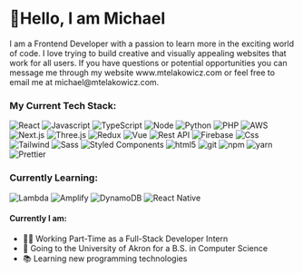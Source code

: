 <h1>👋Hello, I am Michael</h1>

<p>I am a Frontend Developer with a passion to learn more in the exciting world of code. I love trying to build creative and visually appealing websites that work for all users. If you have questions or potential opportunities you can message me through my website www.mtelakowicz.com or feel free to email me at michael@mtelakowicz.com.</p>

<h3>My Current Tech Stack:</h3>
<p>
  <img alt="React" src="https://img.shields.io/badge/-React-61DBFB?style=flat-square&logo=react&logoColor=white" />
  <img alt="Javascript" src="https://img.shields.io/badge/-JavaScript-F0DB4F?style=flat-square&logo=javascript&logoColor=white" />
  <img alt="TypeScript" src="https://img.shields.io/badge/-TypeScript-007ACC?style=flat-square&logo=typescript&logoColor=white" />
  <img alt="Node" src="https://img.shields.io/badge/-Nodejs-43853d?style=flat-square&logo=Node.js&logoColor=white" />
  <img alt="Python" src="https://img.shields.io/badge/-Python-ffd43b?style=flat-square&logo=python&logoColor=white" />
  <img alt="PHP" src="https://img.shields.io/badge/-PHP-777bb4?style=flat-square&logo=php&logoColor=white" />
  <img alt="AWS" src="https://img.shields.io/badge/-AWS-232f3e?style=flat-square&logo=amazonaws&logoColor=white" />
  <img alt="Next.js" src="https://img.shields.io/badge/-Next.js-000000?style=flat-square&logo=next.js&logoColor=white" />
  <img alt="Three.js" src="https://img.shields.io/badge/-Three.js-000000?style=flat-square&logo=three.js&logoColor=white" />
  <img alt="Redux" src="https://img.shields.io/badge/-Redux-764ABC?style=flat-square&logo=redux&logoColor=white" />
  <img alt="Vue" src="https://img.shields.io/badge/-Vue-4fc08d?style=flat-square&logo=vue.js&logoColor=white" />
  <img alt="Rest API" src="https://img.shields.io/badge/-Rest_API's-430098?style=flat-square&logo=axios&logoColor=white" />
  <img alt="Firebase" src="https://img.shields.io/badge/-Firebase-ffa611?style=flat-square&logo=firebase&logoColor=white" />
  <img alt="Css" src="https://img.shields.io/badge/-CSS3-264de4?style=flat-square&logo=css3&logoColor=white" />
  <img alt="Tailwind" src="https://img.shields.io/badge/-Tailwind-F7B93E?style=flat-square&logo=prettier&logoColor=white" />
  <img alt="Sass" src="https://img.shields.io/badge/-SASS-CC6699?style=flat-square&logo=sass&logoColor=white" />
  <img alt="Styled Components" src="https://img.shields.io/badge/-Styled_Components-db7092?style=flat-square&logo=styled-components&logoColor=white" />
  <img alt="html5" src="https://img.shields.io/badge/-HTML5-E34F26?style=flat-square&logo=html5&logoColor=white" />
  <img alt="git" src="https://img.shields.io/badge/-Git-F05032?style=flat-square&logo=git&logoColor=white" />
  <img alt="npm" src="https://img.shields.io/badge/-NPM-CB3837?style=flat-square&logo=npm&logoColor=white" />
  <img alt="yarn" src="https://img.shields.io/badge/-Yarn-288fbc?style=flat-square&logo=yarn&logoColor=white" />
  <img alt="Prettier" src="https://img.shields.io/badge/-Prettier-F7B93E?style=flat-square&logo=prettier&logoColor=white" />
</p>

<h3>Currently Learning:</h3>
<p>
  <img alt="Lambda" src="https://img.shields.io/badge/-Lambda-ff9900?style=flat-square&logo=awslambda&logoColor=white" />
  <img alt="Amplify" src="https://img.shields.io/badge/-Amplify-ff9900?style=flat-square&logo=awsamplify&logoColor=white" />
  <img alt="DynamoDB" src="https://img.shields.io/badge/-DynamoDB-4053d6?style=flat-square&logo=amazondynamodb&logoColor=white" />
  <img alt="React Native" src="https://img.shields.io/badge/-React_Native-61DAFB?style=flat-square&logo=react&logoColor=white" />
</p>

<h4>Currently I am:</h4>
<ul>
  <li>👨‍💻 Working Part-Time as a Full-Stack Developer Intern</li>
  <li>🏫 Going to the University of Akron for a B.S. in Computer Science</li>
  <li>📚 Learning new programming technologies </li>
</ul>


